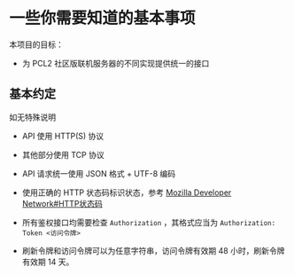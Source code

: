 # 一些你需要知道的基本事项

本项目的目标：

- 为 PCL2 社区版联机服务器的不同实现提供统一的接口

## 基本约定

如无特殊说明

- API 使用 HTTP(S) 协议

- 其他部分使用 TCP 协议

- API 请求统一使用 JSON 格式 + UTF-8 编码

- 使用正确的 HTTP 状态码标识状态，参考 [Mozilla Developer Network#HTTP状态码](https://developer.mozilla.org/zh-CN/docs/Web/HTTP/Status)

- 所有鉴权接口均需要检查 `Authorization` ，其格式应当为 `Authorization: Token <访问令牌>`

- 刷新令牌和访问令牌可以为任意字符串，访问令牌有效期 48 小时，刷新令牌有效期 14 天。